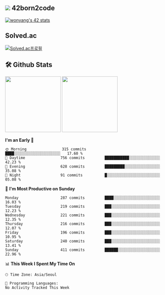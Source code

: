 
## <img src="https://img.shields.io/badge/-000000?style=flat&logo=42&logoColor=white"> 42born2code
[![wonyang's 42 stats](https://badge42.vercel.app/api/v2/cl5nhe5b6007809kydha7ht42/stats?cursusId=21&coalitionId=88)](https://profile.intra.42.fr/users/wonyang)

## Solved.ac
[![Solved.ac프로필](http://mazassumnida.wtf/api/v2/generate_badge?boj=bennyws)](https://solved.ac/bennyws)

## 🛠️ Github Stats
<p>
  <img height="180em" src="https://github-readme-stats-veggie-garden.vercel.app/api?username=gemstoneyang&show_icons=true&include_all_commits=true&bg_color=30,e96443,904e95&title_color=fff&text_color=fff">
  <img height="180em" src="https://github-readme-stats-veggie-garden.vercel.app/api/top-langs/?username=gemstoneyang&layout=compact&bg_color=30,e96443,904e95&title_color=fff&text_color=fff">
</p>

<!--START_SECTION:waka-->
**I'm an Early 🐤** 

```text
🌞 Morning                315 commits         ████░░░░░░░░░░░░░░░░░░░░░   17.60 % 
🌆 Daytime                756 commits         ███████████░░░░░░░░░░░░░░   42.23 % 
🌃 Evening                628 commits         █████████░░░░░░░░░░░░░░░░   35.08 % 
🌙 Night                  91 commits          █░░░░░░░░░░░░░░░░░░░░░░░░   05.08 % 
```
📅 **I'm Most Productive on Sunday** 

```text
Monday                   287 commits         ████░░░░░░░░░░░░░░░░░░░░░   16.03 % 
Tuesday                  219 commits         ███░░░░░░░░░░░░░░░░░░░░░░   12.23 % 
Wednesday                221 commits         ███░░░░░░░░░░░░░░░░░░░░░░   12.35 % 
Thursday                 216 commits         ███░░░░░░░░░░░░░░░░░░░░░░   12.07 % 
Friday                   196 commits         ███░░░░░░░░░░░░░░░░░░░░░░   10.95 % 
Saturday                 240 commits         ███░░░░░░░░░░░░░░░░░░░░░░   13.41 % 
Sunday                   411 commits         ██████░░░░░░░░░░░░░░░░░░░   22.96 % 
```


📊 **This Week I Spent My Time On** 

```text
🕑︎ Time Zone: Asia/Seoul

💬 Programming Languages: 
No Activity Tracked This Week
```


<!--END_SECTION:waka-->
